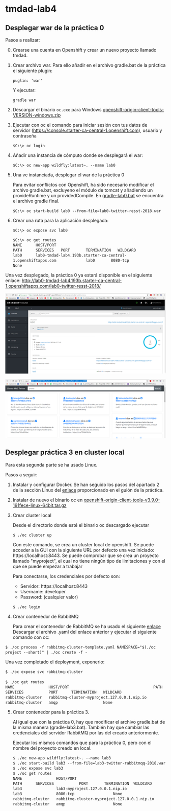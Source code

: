 # tmdad-lab4

## Desplegar war de la práctica 0

Pasos a realizar:

0. Crearse una cuenta en Openshift y crear un nuevo proyecto llamado tmdad.

1. Crear archivo war. Para ello añadir en el archivo gradle.bat de la práctica el siguiente plugin:
   ```
   puglin: 'war'
   ```
   Y ejecutar:
   
   ```
   gradle war
   ```
2. Descargar el binario `oc.exe` para Windows [openshift-origin-client-tools-VERSION-windows.zip](https://github.com/openshift/origin/releases)

3. Ejecutar con oc el comando para iniciar sesión con tus datos de servidor (https://console.starter-ca-central-1.openshift.com), usuario y contraseña

   ```
   $C:\> oc login
   ```

4. Añadir una instancia de cómputo donde se desplegará el war:
  
   ```
   $C:\> oc new-app wildfly:latest~. --name lab0
   ```
  
5. Una ve instanciada, desplegar el war de la práctica 0

     Para evitar conflictos con Openshift, ha sido necesario modificar el archivo gradle.bat, excluyeno el módulo de tomcat y añadiendo      un   provideRuntime y un providedCompile. En [gradle-lab0.bat](https://github.com/carlosc568/tmdad-lab4/blob/master/gradle-lab0.bat) se encuentra el     archivo gradle final.

   ```
   $C:\> oc start-build lab0 --from-file=lab0-twitter-resst-2018.war
   ```

6. Crear una ruta para la aplicación desplegada:

   ```
   $C:\> oc expose svc lab0
   ```
  
   ```
   $C:\> oc get routes
   NAME      HOST/PORT                                                     PATH      SERVICES   PORT       TERMINATION   WILDCARD
   lab0      lab0-tmdad-lab4.193b.starter-ca-central-1.openshiftapps.com             lab0       8080-tcp                 None
   
   ```
Una vez desplegado, la práctica 0 ya estará disponible en el siguiente enlace: http://lab0-tmdad-lab4.193b.starter-ca-central-1.openshiftapps.com/lab0-twitter-resst-2018/


![Screenshot](https://github.com/carlosc568/tmdad-lab4/blob/master/lab02.PNG)


![Screenshot](https://github.com/carlosc568/tmdad-lab4/blob/master/lab0.PNG)


## Desplegar práctica 3 en cluster local

Para esta segunda parte se ha usado Linux.

Pasos a seguir:

1. Instalar y configurar Docker.
Se han seguido los pasos del apartado 2 de la sección Linux del [enlace](https://github.com/openshift/origin/blob/master/docs/cluster_up_down.md#linux) proporcionado en el guión de la práctica.


2. Instalar de nuevo el binario oc en [openshift-origin-client-tools-v3.9.0-191fece-linux-64bit.tar.gz](https://github.com/openshift/origin/releases)

3. Crear cluster local

   Desde el directorio donde esté el binario oc descargado ejecutar
   
   ```
   $ ./oc cluster up
   ```
   
   Con este comando, se crea un cluster local de openshift. Se puede acceder a la GUI con la siguiente URL por defecto una vez            iniciado:
   https://localhost:8443.
   Se puede comprobar que se crea un proyecto llamado "myproject", el cual no tiene ningún tipo de limitaciones y con el que se puede        empezar a trabajar
 
   Para conectarse, los credenciales por defecto son:
      * Servidor: https://localhost:8443
      * Username: developer
      * Password: (cualquier valor)
   
   ```
   $ ./oc login
   ```
   
 4. Crear contenedor de RabbitMQ
 
    Para crear el contenedor de RabbitMQ se ha usado el siguiente [enlace](https://github.com/jharting/openshift-rabbitmq-cluster)
    Descargar el archivo .yaml del enlace anterior y ejecutar el siguiente comando con oc:
   ```
   $ ./oc process -f rabbitmq-cluster-template.yaml NAMESPACE="$(./oc project --short)" | ./oc create -f -
   ```
   Una vez completado el deployment, exponerlo:
   
   ```
   $ ./oc expose svc rabbitmq-cluster
   
   $ ./oc get routes
   NAME               HOST/PORT                                     PATH      SERVICES           PORT      TERMINATION   WILDCARD
   rabbitmq-cluster   rabbitmq-cluster-myproject.127.0.0.1.nip.io             rabbitmq-cluster   amqp                    None
   ```
 
 5. Crear contenedor para la práctica 3.
 
    Al igual que con la práctica 0, hay que modificar el archivo gradle.bat de la misma manera (gradle-lab3.bat).
    También hay que cambiar las credenciales del servidor RabbitMQ por las del creado anteriormente.

    Ejecutar los mismos comandos que para la práctica 0, pero con el nombre del proyecto creado en local.
 
    ```
    $ ./oc new-app wildfly:latest~. --name lab3
    $ ./oc start-build lab3 --from-file=lab3-twitter-rabbitmqq-2018.war
    $ ./oc expose svc lab3
    $ ./oc get routes
    NAME               HOST/PORT                                     PATH      SERVICES           PORT       TERMINATION  WILDCARD
    lab3               lab3-myproject.127.0.0.1.nip.io                         lab3               8080-tcp                 None
    rabbitmq-cluster   rabbitmq-cluster-myproject.127.0.0.1.nip.io             rabbitmq-cluster   amqp                     None

    ```
